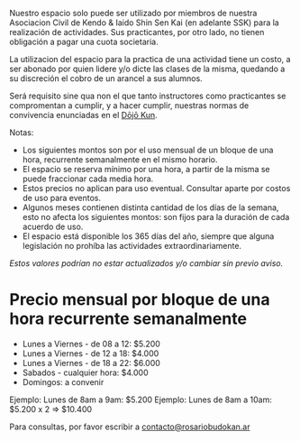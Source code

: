 <meta name="robots" content="noindex" />
<title>Acuerdo de Uso - https://rosariobudokan.ar/acuerdo-de-uso</title>

Nuestro espacio solo puede ser utilizado por miembros de nuestra Asociacion Civil de Kendo & Iaido Shin Sen Kai (en adelante SSK) para la realización de actividades. Sus practicantes, por otro lado, no tienen obligación a pagar una cuota societaria.

La utilizacion del espacio para la practica de una actividad tiene un costo, a ser abonado por quien lidere y/o dicte las clases de la misma, quedando a su discreción el cobro de un arancel a sus alumnos.

Será requisito sine qua non el que tanto instructores como practicantes se compromentan a cumplir, y a hacer cumplir, nuestras normas de convivencia enunciadas en el [Dōjō Kun](/dojokun).

Notas:
- Los siguientes montos son por el uso mensual de un bloque de una hora, recurrente semanalmente en el mismo horario.
- El espacio se reserva mínimo por una hora, a partir de la misma se puede fraccionar cada media hora.
- Estos precios no aplican para uso eventual. Consultar aparte por costos de uso para eventos.
- Algunos meses contienen distinta cantidad de los días de la semana, esto no afecta los siguientes montos: son fijos para la duración de cada acuerdo de uso.
- El espacio está disponible los 365 días del año, siempre que alguna legislación no prohíba las actividades extraordinariamente.

*Estos valores podrían no estar actualizados y/o cambiar sin previo aviso.*

# Precio mensual por bloque de una hora recurrente semanalmente
- Lunes a Viernes - de 08 a 12: $5.200
- Lunes a Viernes - de 12 a 18: $4.000
- Lunes a Viernes - de 18 a 22: $6.000
- Sabados - cualquier hora: $4.000
- Domingos: a convenir

Ejemplo: Lunes de 8am a 9am: $5.200
Ejemplo: Lunes de 8am a 10am: $5.200 x 2 => $10.400

Para consultas, por favor escribir a [contacto@rosariobudokan.ar](mailto:contacto@rosariobudokan.ar)
